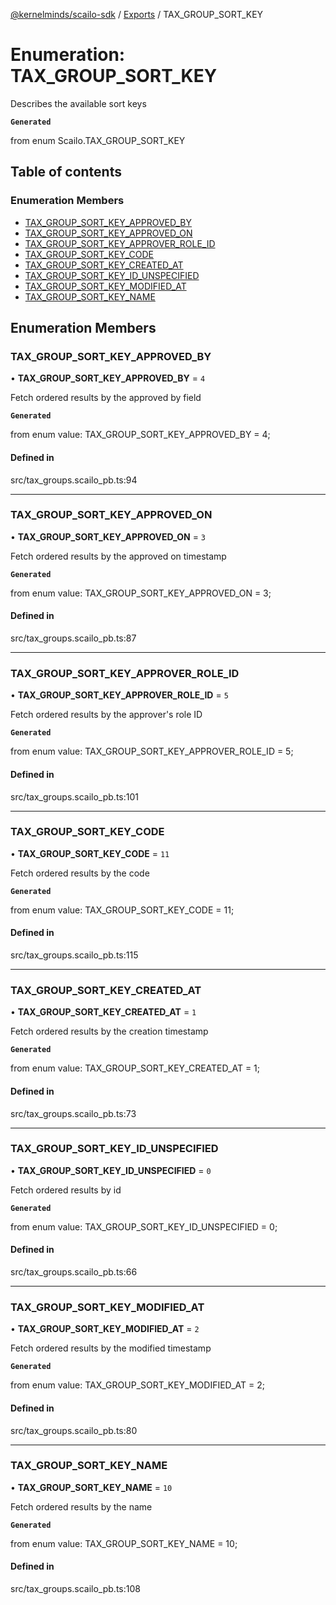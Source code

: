 [@kernelminds/scailo-sdk](../README.md) / [Exports](../modules.md) / TAX\_GROUP\_SORT\_KEY

# Enumeration: TAX\_GROUP\_SORT\_KEY

Describes the available sort keys

**`Generated`**

from enum Scailo.TAX_GROUP_SORT_KEY

## Table of contents

### Enumeration Members

- [TAX\_GROUP\_SORT\_KEY\_APPROVED\_BY](TAX_GROUP_SORT_KEY.md#tax_group_sort_key_approved_by)
- [TAX\_GROUP\_SORT\_KEY\_APPROVED\_ON](TAX_GROUP_SORT_KEY.md#tax_group_sort_key_approved_on)
- [TAX\_GROUP\_SORT\_KEY\_APPROVER\_ROLE\_ID](TAX_GROUP_SORT_KEY.md#tax_group_sort_key_approver_role_id)
- [TAX\_GROUP\_SORT\_KEY\_CODE](TAX_GROUP_SORT_KEY.md#tax_group_sort_key_code)
- [TAX\_GROUP\_SORT\_KEY\_CREATED\_AT](TAX_GROUP_SORT_KEY.md#tax_group_sort_key_created_at)
- [TAX\_GROUP\_SORT\_KEY\_ID\_UNSPECIFIED](TAX_GROUP_SORT_KEY.md#tax_group_sort_key_id_unspecified)
- [TAX\_GROUP\_SORT\_KEY\_MODIFIED\_AT](TAX_GROUP_SORT_KEY.md#tax_group_sort_key_modified_at)
- [TAX\_GROUP\_SORT\_KEY\_NAME](TAX_GROUP_SORT_KEY.md#tax_group_sort_key_name)

## Enumeration Members

### TAX\_GROUP\_SORT\_KEY\_APPROVED\_BY

• **TAX\_GROUP\_SORT\_KEY\_APPROVED\_BY** = ``4``

Fetch ordered results by the approved by field

**`Generated`**

from enum value: TAX_GROUP_SORT_KEY_APPROVED_BY = 4;

#### Defined in

src/tax_groups.scailo_pb.ts:94

___

### TAX\_GROUP\_SORT\_KEY\_APPROVED\_ON

• **TAX\_GROUP\_SORT\_KEY\_APPROVED\_ON** = ``3``

Fetch ordered results by the approved on timestamp

**`Generated`**

from enum value: TAX_GROUP_SORT_KEY_APPROVED_ON = 3;

#### Defined in

src/tax_groups.scailo_pb.ts:87

___

### TAX\_GROUP\_SORT\_KEY\_APPROVER\_ROLE\_ID

• **TAX\_GROUP\_SORT\_KEY\_APPROVER\_ROLE\_ID** = ``5``

Fetch ordered results by the approver's role ID

**`Generated`**

from enum value: TAX_GROUP_SORT_KEY_APPROVER_ROLE_ID = 5;

#### Defined in

src/tax_groups.scailo_pb.ts:101

___

### TAX\_GROUP\_SORT\_KEY\_CODE

• **TAX\_GROUP\_SORT\_KEY\_CODE** = ``11``

Fetch ordered results by the code

**`Generated`**

from enum value: TAX_GROUP_SORT_KEY_CODE = 11;

#### Defined in

src/tax_groups.scailo_pb.ts:115

___

### TAX\_GROUP\_SORT\_KEY\_CREATED\_AT

• **TAX\_GROUP\_SORT\_KEY\_CREATED\_AT** = ``1``

Fetch ordered results by the creation timestamp

**`Generated`**

from enum value: TAX_GROUP_SORT_KEY_CREATED_AT = 1;

#### Defined in

src/tax_groups.scailo_pb.ts:73

___

### TAX\_GROUP\_SORT\_KEY\_ID\_UNSPECIFIED

• **TAX\_GROUP\_SORT\_KEY\_ID\_UNSPECIFIED** = ``0``

Fetch ordered results by id

**`Generated`**

from enum value: TAX_GROUP_SORT_KEY_ID_UNSPECIFIED = 0;

#### Defined in

src/tax_groups.scailo_pb.ts:66

___

### TAX\_GROUP\_SORT\_KEY\_MODIFIED\_AT

• **TAX\_GROUP\_SORT\_KEY\_MODIFIED\_AT** = ``2``

Fetch ordered results by the modified timestamp

**`Generated`**

from enum value: TAX_GROUP_SORT_KEY_MODIFIED_AT = 2;

#### Defined in

src/tax_groups.scailo_pb.ts:80

___

### TAX\_GROUP\_SORT\_KEY\_NAME

• **TAX\_GROUP\_SORT\_KEY\_NAME** = ``10``

Fetch ordered results by the name

**`Generated`**

from enum value: TAX_GROUP_SORT_KEY_NAME = 10;

#### Defined in

src/tax_groups.scailo_pb.ts:108
